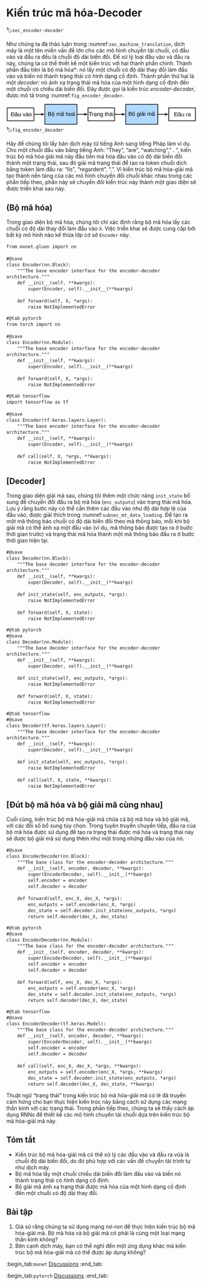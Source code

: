 # Kiến trúc mã hóa-Decoder
:label:`sec_encoder-decoder`

Như chúng ta đã thảo luận trong :numref:`sec_machine_translation`, dịch máy là một tên miền vấn đề lớn cho các mô hình chuyển tải chuỗi, có đầu vào và đầu ra đều là chuỗi độ dài biến đổi. Để xử lý loại đầu vào và đầu ra này, chúng ta có thể thiết kế một kiến trúc với hai thành phần chính. Thành phần đầu tiên là bộ mã hóa*: nó lấy một chuỗi có độ dài thay đổi làm đầu vào và biến nó thành trạng thái có hình dạng cố định. Thành phần thứ hai là một *decoder*: nó ánh xạ trạng thái mã hóa của một hình dạng cố định đến một chuỗi có chiều dài biến đổi. Đây được gọi là kiến trúc *encoder-decoder*, được mô tả trong :numref:`fig_encoder_decoder`. 

![The encoder-decoder architecture.](../img/encoder-decoder.svg)
:label:`fig_encoder_decoder`

Hãy để chúng tôi lấy bản dịch máy từ tiếng Anh sang tiếng Pháp làm ví dụ. Cho một chuỗi đầu vào bằng tiếng Anh: “They”, “are”, “watching”,” . “, kiến trúc bộ mã hóa giải mã này đầu tiên mã hóa đầu vào có độ dài biến đổi thành một trạng thái, sau đó giải mã trạng thái để tạo ra token chuỗi dịch bằng token làm đầu ra: “Ils”, “regardent”, “.”. Vì kiến trúc bộ mã hóa-giải mã tạo thành nền tảng của các mô hình chuyển đổi chuỗi khác nhau trong các phần tiếp theo, phần này sẽ chuyển đổi kiến trúc này thành một giao diện sẽ được triển khai sau này. 

## (**Bộ mã hóa**)

Trong giao diện bộ mã hóa, chúng tôi chỉ xác định rằng bộ mã hóa lấy các chuỗi có độ dài thay đổi làm đầu vào `X`. Việc triển khai sẽ được cung cấp bởi bất kỳ mô hình nào kế thừa lớp cơ sở `Encoder` này.

```{.python .input}
from mxnet.gluon import nn

#@save
class Encoder(nn.Block):
    """The base encoder interface for the encoder-decoder architecture."""
    def __init__(self, **kwargs):
        super(Encoder, self).__init__(**kwargs)

    def forward(self, X, *args):
        raise NotImplementedError
```

```{.python .input}
#@tab pytorch
from torch import nn

#@save
class Encoder(nn.Module):
    """The base encoder interface for the encoder-decoder architecture."""
    def __init__(self, **kwargs):
        super(Encoder, self).__init__(**kwargs)

    def forward(self, X, *args):
        raise NotImplementedError
```

```{.python .input}
#@tab tensorflow
import tensorflow as tf

#@save
class Encoder(tf.keras.layers.Layer):
    """The base encoder interface for the encoder-decoder architecture."""
    def __init__(self, **kwargs):
        super(Encoder, self).__init__(**kwargs)

    def call(self, X, *args, **kwargs):
        raise NotImplementedError
```

## [**Decoder**]

Trong giao diện giải mã sau, chúng tôi thêm một chức năng `init_state` bổ sung để chuyển đổi đầu ra bộ mã hóa (`enc_outputs`) vào trạng thái mã hóa. Lưu ý rằng bước này có thể cần thêm các đầu vào như độ dài hợp lệ của đầu vào, được giải thích trong :numref:`subsec_mt_data_loading`. Để tạo ra một mã thông báo chuỗi có độ dài biến đổi theo mã thông báo, mỗi khi bộ giải mã có thể ánh xạ một đầu vào (ví dụ, mã thông báo được tạo ra ở bước thời gian trước) và trạng thái mã hóa thành một mã thông báo đầu ra ở bước thời gian hiện tại.

```{.python .input}
#@save
class Decoder(nn.Block):
    """The base decoder interface for the encoder-decoder architecture."""
    def __init__(self, **kwargs):
        super(Decoder, self).__init__(**kwargs)

    def init_state(self, enc_outputs, *args):
        raise NotImplementedError

    def forward(self, X, state):
        raise NotImplementedError
```

```{.python .input}
#@tab pytorch
#@save
class Decoder(nn.Module):
    """The base decoder interface for the encoder-decoder architecture."""
    def __init__(self, **kwargs):
        super(Decoder, self).__init__(**kwargs)

    def init_state(self, enc_outputs, *args):
        raise NotImplementedError

    def forward(self, X, state):
        raise NotImplementedError
```

```{.python .input}
#@tab tensorflow
#@save
class Decoder(tf.keras.layers.Layer):
    """The base decoder interface for the encoder-decoder architecture."""
    def __init__(self, **kwargs):
        super(Decoder, self).__init__(**kwargs)

    def init_state(self, enc_outputs, *args):
        raise NotImplementedError

    def call(self, X, state, **kwargs):
        raise NotImplementedError
```

## [**Đút bộ mã hóa và bộ giải mã cùng nhau**]

Cuối cùng, kiến trúc bộ mã hóa-giải mã chứa cả bộ mã hóa và bộ giải mã, với các đối số bổ sung tùy chọn. Trong tuyên truyền chuyển tiếp, đầu ra của bộ mã hóa được sử dụng để tạo ra trạng thái được mã hóa và trạng thái này sẽ được bộ giải mã sử dụng thêm như một trong những đầu vào của nó.

```{.python .input}
#@save
class EncoderDecoder(nn.Block):
    """The base class for the encoder-decoder architecture."""
    def __init__(self, encoder, decoder, **kwargs):
        super(EncoderDecoder, self).__init__(**kwargs)
        self.encoder = encoder
        self.decoder = decoder

    def forward(self, enc_X, dec_X, *args):
        enc_outputs = self.encoder(enc_X, *args)
        dec_state = self.decoder.init_state(enc_outputs, *args)
        return self.decoder(dec_X, dec_state)
```

```{.python .input}
#@tab pytorch
#@save
class EncoderDecoder(nn.Module):
    """The base class for the encoder-decoder architecture."""
    def __init__(self, encoder, decoder, **kwargs):
        super(EncoderDecoder, self).__init__(**kwargs)
        self.encoder = encoder
        self.decoder = decoder

    def forward(self, enc_X, dec_X, *args):
        enc_outputs = self.encoder(enc_X, *args)
        dec_state = self.decoder.init_state(enc_outputs, *args)
        return self.decoder(dec_X, dec_state)
```

```{.python .input}
#@tab tensorflow
#@save
class EncoderDecoder(tf.keras.Model):
    """The base class for the encoder-decoder architecture."""
    def __init__(self, encoder, decoder, **kwargs):
        super(EncoderDecoder, self).__init__(**kwargs)
        self.encoder = encoder
        self.decoder = decoder

    def call(self, enc_X, dec_X, *args, **kwargs):
        enc_outputs = self.encoder(enc_X, *args, **kwargs)
        dec_state = self.decoder.init_state(enc_outputs, *args)
        return self.decoder(dec_X, dec_state, **kwargs)
```

Thuật ngữ “trạng thái” trong kiến trúc bộ mã hóa-giải mã có lẽ đã truyền cảm hứng cho bạn thực hiện kiến trúc này bằng cách sử dụng các mạng thần kinh với các trạng thái. Trong phần tiếp theo, chúng ta sẽ thấy cách áp dụng RNNs để thiết kế các mô hình chuyển tải chuỗi dựa trên kiến trúc bộ mã hóa-giải mã này. 

## Tóm tắt

* Kiến trúc bộ mã hóa-giải mã có thể xử lý các đầu vào và đầu ra vừa là chuỗi độ dài biến đổi, do đó phù hợp với các vấn đề chuyển tải trình tự như dịch máy.
* Bộ mã hóa lấy một chuỗi chiều dài biến đổi làm đầu vào và biến nó thành trạng thái có hình dạng cố định.
* Bộ giải mã ánh xạ trạng thái được mã hóa của một hình dạng cố định đến một chuỗi có độ dài thay đổi.

## Bài tập

1. Giả sử rằng chúng ta sử dụng mạng nơ-ron để thực hiện kiến trúc bộ mã hóa-giải mã. Bộ mã hóa và bộ giải mã có phải là cùng một loại mạng thần kinh không?  
1. Bên cạnh dịch máy, bạn có thể nghĩ đến một ứng dụng khác mà kiến trúc bộ mã hóa-giải mã có thể được áp dụng không?

:begin_tab:`mxnet`
[Discussions](https://discuss.d2l.ai/t/341)
:end_tab:

:begin_tab:`pytorch`
[Discussions](https://discuss.d2l.ai/t/1061)
:end_tab:

